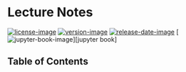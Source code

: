 # Lecture Notes

[![license-image]][license-url]
[![version-image]][release-url]
[![release-date-image]][release-url]
[![jupyter-book-image]][jupyter book]

<!-- Links: -->
[hyperfast python template]: https://github.com/entelecheia/hyperfast-python-template

[license-image]: https://img.shields.io/github/license/entelecheia/.lecture
[license-url]: https://github.com/entelecheia/.lecture/blob/main/LICENSE
[version-image]: https://img.shields.io/github/v/release/entelecheia/.lecture?sort=semver
[release-date-image]: https://img.shields.io/github/release-date/entelecheia/.lecture
[release-url]: https://github.com/entelecheia/.lecture/releases
[conventional-commits-image]: https://img.shields.io/badge/Conventional%20Commits-1.0.0-%23FE5196?logo=conventionalcommits&logoColor=white
[jupyter-book-image]: https://jupyterbook.org/en/stable/_images/badge.svg

[repo-url]: https://github.com/entelecheia/.lecture
[pypi-url]: https://pypi.org/project/lecture
[docs-url]: https://lecture.entelecheia.ai
[changelog]: https://github.com/entelecheia/.lecture/blob/main/CHANGELOG.md
[contributing guidelines]: https://github.com/entelecheia/.lecture/blob/main/CONTRIBUTING.md
<!-- Links: -->



## Table of Contents

```{tableofcontents}
```
